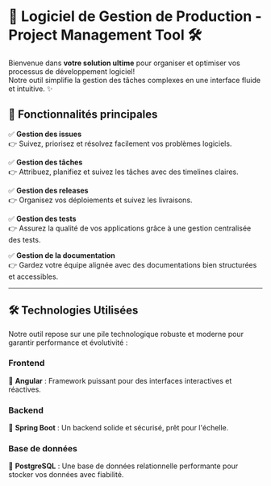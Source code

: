 # 🚀 Logiciel de Gestion de Production - Project Management Tool 🛠️

Bienvenue dans **votre solution ultime** pour organiser et optimiser vos processus de développement logiciel!  
Notre outil simplifie la gestion des tâches complexes en une interface fluide et intuitive. ✨

## 🎯 Fonctionnalités principales

✅ **Gestion des issues**  
👉 Suivez, priorisez et résolvez facilement vos problèmes logiciels.

✅ **Gestion des tâches**  
👉 Attribuez, planifiez et suivez les tâches avec des timelines claires.

✅ **Gestion des releases**  
👉 Organisez vos déploiements et suivez les livraisons.

✅ **Gestion des tests**  
👉 Assurez la qualité de vos applications grâce à une gestion centralisée des tests.

✅ **Gestion de la documentation**  
👉 Gardez votre équipe alignée avec des documentations bien structurées et accessibles.

---

## 🛠️ Technologies Utilisées

Notre outil repose sur une pile technologique robuste et moderne pour garantir performance et évolutivité :

### **Frontend**  
🌟 **Angular** : Framework puissant pour des interfaces interactives et réactives.

### **Backend**  
🚀 **Spring Boot** : Un backend solide et sécurisé, prêt pour l'échelle.

### **Base de données**  
🐘 **PostgreSQL** : Une base de données relationnelle performante pour stocker vos données avec fiabilité.
